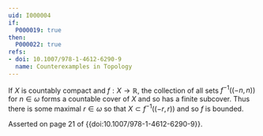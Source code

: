 ```yaml
---
uid: I000004
if:
  P000019: true
then:
  P000022: true
refs:
- doi: 10.1007/978-1-4612-6290-9
  name: Counterexamples in Topology
---
```


If $X$ is countably compact and $f:X \rightarrow \mathbb{R}$, the collection of all sets $f^{-1}((-n,n))$ for $n \in \omega$ forms a countable cover of $X$ and so has a finite subcover. Thus there is some maximal $r \in \omega$ so that $X \subset f^{-1}((-r,r))$ and so $f$ is bounded.

Asserted on page 21 of {{doi:10.1007/978-1-4612-6290-9}}.
